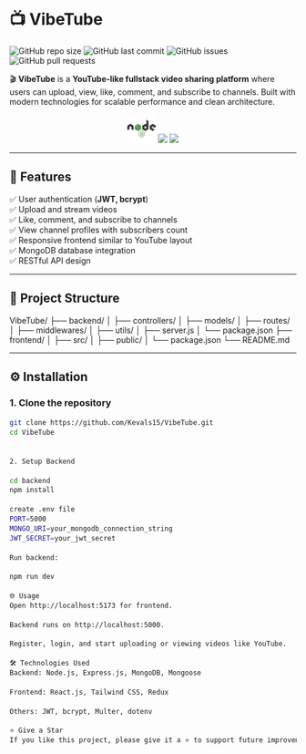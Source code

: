 # 📺 VibeTube

![GitHub repo size](https://img.shields.io/github/repo-size/Kevals15/VibeTube?color=blue&style=flat-square)
![GitHub last commit](https://img.shields.io/github/last-commit/Kevals15/VibeTube?color=green&style=flat-square)
![GitHub issues](https://img.shields.io/github/issues/Kevals15/VibeTube?style=flat-square)
![GitHub pull requests](https://img.shields.io/github/issues-pr/Kevals15/VibeTube?style=flat-square)

🎬 **VibeTube** is a **YouTube-like fullstack video sharing platform** where users can upload, view, like, comment, and subscribe to channels. Built with modern technologies for scalable performance and clean architecture.

<div align="center">




<img src="https://raw.githubusercontent.com/devicons/devicon/master/icons/nodejs/nodejs-original-wordmark.svg" alt="nodejs" width="50" height="50"/>
<img src="https://img.shields.io/badge/Express.js-000000?style=for-the-badge&logo=express&logoColor=white" />
<img src="https://img.shields.io/badge/MongoDB-4EA94B?style=for-the-badge&logo=mongodb&logoColor=white" />


</div>

---

## 🚀 **Features**

✅ User authentication (**JWT, bcrypt**)  
✅ Upload and stream videos  
✅ Like, comment, and subscribe to channels  
✅ View channel profiles with subscribers count  
✅ Responsive frontend similar to YouTube layout  
✅ MongoDB database integration  
✅ RESTful API design

---

## 📁 **Project Structure**

VibeTube/
├── backend/
│ ├── controllers/
│ ├── models/
│ ├── routes/
│ ├── middlewares/
│ ├── utils/
│ ├── server.js
│ └── package.json
├── frontend/
│ ├── src/
│ ├── public/
│ └── package.json
└── README.md


---

## ⚙️ **Installation**

### **1. Clone the repository**

```bash
git clone https://github.com/Kevals15/VibeTube.git
cd VibeTube


2. Setup Backend

cd backend
npm install

create .env file
PORT=5000
MONGO_URI=your_mongodb_connection_string
JWT_SECRET=your_jwt_secret

Run backend:

npm run dev

🌐 Usage
Open http://localhost:5173 for frontend.

Backend runs on http://localhost:5000.

Register, login, and start uploading or viewing videos like YouTube.

🛠️ Technologies Used
Backend: Node.js, Express.js, MongoDB, Mongoose

Frontend: React.js, Tailwind CSS, Redux

Others: JWT, bcrypt, Multer, dotenv

⭐ Give a Star
If you like this project, please give it a ⭐ to support future improvements!
